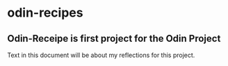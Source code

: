 # odin-recipes

## Odin-Receipe is first project for the Odin Project

Text in this document will be about my reflections for this project.
